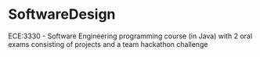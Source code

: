# SoftwareDesign
ECE:3330 - Software Engineering programming course (in Java) with 2 oral exams consisting of projects and a team hackathon challenge
